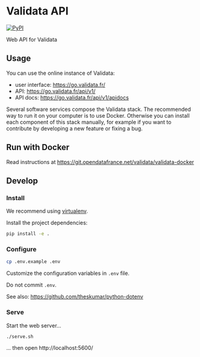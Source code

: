 # Validata API

[![PyPI](https://img.shields.io/pypi/v/validata-api.svg)](https://pypi.python.org/pypi/validata-api)

Web API for Validata

## Usage

You can use the online instance of Validata:
- user interface: https://go.validata.fr/
- API: https://go.validata.fr/api/v1/
- API docs: https://go.validata.fr/api/v1/apidocs

Several software services compose the Validata stack. The recommended way to run it on your computer is to use Docker. Otherwise you can install each component of this stack manually, for example if you want to contribute by developing a new feature or fixing a bug.

## Run with Docker

Read instructions at https://git.opendatafrance.net/validata/validata-docker

## Develop

### Install

We recommend using [virtualenv](https://virtualenv.pypa.io/en/stable/).

Install the project dependencies:

```bash
pip install -e .
```

### Configure

```bash
cp .env.example .env
```

Customize the configuration variables in `.env` file.

Do not commit `.env`.

See also: https://github.com/theskumar/python-dotenv

### Serve

Start the web server...

```bash
./serve.sh
```

... then open http://localhost:5600/